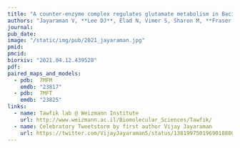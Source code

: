 ```yaml
---
title: "A counter-enzyme complex regulates glutamate metabolism in Bacillus subtilis"
authors: "Jayaraman V, **Lee DJ**, Elad N, Vimer S, Sharon M, **Fraser JS**, Tawfik DS."
journal:
pub_date:
image: "/static/img/pub/2021_jayaraman.jpg"
pmid:
pmcid:
biorxiv: "2021.04.12.439528"
pdf:
paired_maps_and_models:
  - pdb:  7MFM
    emdb: "23817"
  - pdb:  7MFT
    emdb: "23825"     
links:
  - name: Tawfik lab @ Weizmann Institute
    url: http://www.weizmann.ac.il/Biomolecular_Sciences/Tawfik/
  - name: Celebratory Tweetstorm by first author Vijay Jayaraman
    url: https://twitter.com/VijayJayaraman5/status/1381997501969018880?s=20
---
```

